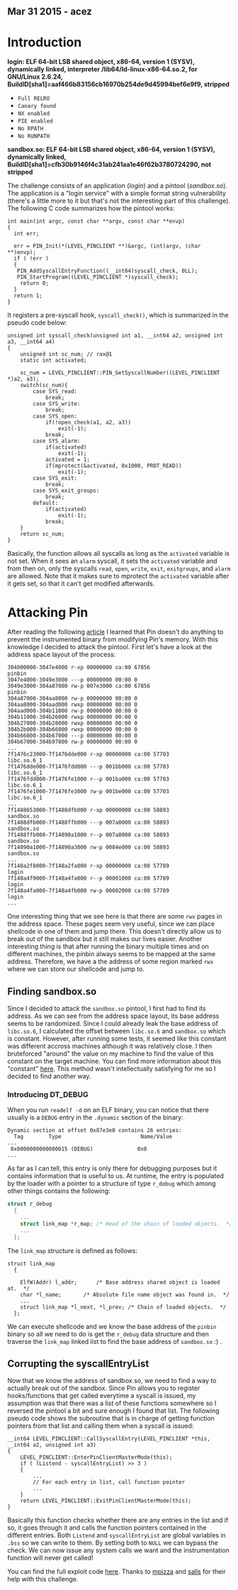 ## Mar 31 2015 - acez
# Introduction
**login: ELF 64-bit LSB shared object, x86-64, version 1 (SYSV), dynamically linked, interpreter /lib64/ld-linux-x86-64.so.2, for GNU/Linux 2.6.24, BuildID[sha1]=aaf466b83156cb16970b254de9d45994bef6e9f9, stripped**

* `Full RELRO`
* `Canary found`
* `NX enabled` 
* `PIE enabled`
* `No RPATH`   
* `No RUNPATH`

**sandbox.so: ELF 64-bit LSB shared object, x86-64, version 1 (SYSV), dynamically linked, BuildID[sha1]=cfb30b9146f4c31ab241aa1e46f62b3780724290, not stripped**

The challenge consists of an application (_login_) and a pintool (_sandbox.so_). The application is a "login service" with a simple format string vulnerability (there's a little more to it but that's not the interesting part of this challenge). The following C code summarizes how the pintool works:
```language-c
int main(int argc, const char **argv, const char **envp)
{
  int err;
  
  err = PIN_Init(*(LEVEL_PINCLIENT **)&argc, (int)argv, (char **)envp);
  if ( !err )
  {
   PIN_AddSyscallEntryFunction((__int64)syscall_check, 0LL);
   PIN_StartProgram((LEVEL_PINCLIENT *)syscall_check);
    return 0;
  }
  return 1;
}
```
It registers a pre-syscall hook, `syscall_check()`, which is summarized in the pseudo code below:
```language-c
unsigned int syscall_check(unsigned int a1, __int64 a2, unsigned int a3, __int64 a4)
{
    unsigned int sc_num; // rax@1
    static int activated;

    sc_num = LEVEL_PINCLIENT::PIN_GetSyscallNumber((LEVEL_PINCLIENT *)a2, a3);
    switch(sc_num){
        case SYS_read:
            break;
        case SYS_write:
            break;
        case SYS_open:
            if(!open_check(a1, a2, a3))
                exit(-1);
            break;
        case SYS_alarm:
            if(activated)
                exit(-1);
            activated = 1;
            if(mprotect(&activated, 0x1000, PROT_READ))
                exit(-1); 
        case SYS_exit:
            break;
        case SYS_exit_groups:
            break;
        default:
            if(activated)
                exit(-1);
            break;
    }
    return sc_num;
}

```
Basically, the function allows all syscalls as long as the `activated` variable is not set. When it sees an `alarm` syscall, it sets the `activated` variable and from then on, only the syscalls `read`, `open`, `write`, `exit`, `exitgroups`, and `alarm` are allowed. Note that it makes sure to mprotect the `activated` variable after it gets set, so that it can't get modified afterwards.

# Attacking Pin
After reading the following [article](https://github.com/lgeek/dynamorio_pin_escape) I learned that Pin doesn't do anything to prevent the instrumented binary from modifying Pin's memory. With this knowledge I decided to attack the pintool. First let's have a look at the address space layout of the process:
```
304000000-3047e4000 r-xp 00000000 ca:00 67856                            pinbin
3047e4000-3049e3000 ---p 00000000 00:00 0
3049e3000-304a87000 rw-p 007e3000 ca:00 67856                            pinbin
304a87000-304aa8000 rw-p 00000000 00:00 0
304aa8000-304aad000 rwxp 00000000 00:00 0
304aad000-304b11000 rw-p 00000000 00:00 0
304b11000-304b26000 rwxp 00000000 00:00 0
304b27000-304b28000 rwxp 00000000 00:00 0
304b2b000-304b66000 rwxp 00000000 00:00 0
304b66000-304b67000 ---p 00000000 00:00 0
304b67000-304b97000 rw-p 00000000 00:00 0
...
7f1476c23000-7f1476dde000 r-xp 00000000 ca:00 57703                      libc.so.6_1
7f1476dde000-7f1476fdd000 ---p 001bb000 ca:00 57703                      libc.so.6_1
7f1476fdd000-7f1476fe1000 r--p 001ba000 ca:00 57703                      libc.so.6_1
7f1476fe1000-7f1476fe3000 rw-p 001be000 ca:00 57703                      libc.so.6_1
...
7f1488653000-7f1488dfb000 r-xp 00000000 ca:00 58893                      sandbox.so
7f1488dfb000-7f1488ffb000 ---p 007a8000 ca:00 58893                      sandbox.so
7f1488ffb000-7f14890a1000 r--p 007a8000 ca:00 58893                      sandbox.so
7f14890a1000-7f14890a3000 rw-p 0084e000 ca:00 58893                      sandbox.so
...
7f148a2f8000-7f148a2fa000 r-xp 00000000 ca:00 57789                      login
7f148a4f9000-7f148a4fa000 r--p 00001000 ca:00 57789                      login
7f148a4fa000-7f148a4fb000 rw-p 00002000 ca:00 57789                      login
...
```
One interesting thing that we see here is that there are some `rwx` pages in the address space. These pages seem very useful, since we can place shellcode in one of them and jump there. This doesn't directly allow us to break out of the sandbox but it still makes our lives easier. Another interesting thing is that after running the binary multiple times and on different machines, the pinbin always seems to be mapped at the same address. Therefore, we have a the address of some region marked `rwx` where we can store our shellcode and jump to.

## Finding sandbox.so
Since I decided to attack the `sandbox.so` pintool, I first had to find its address. As we can see from the address space layout, its base address seems to be randomized. Since I could already leak the base address of `libc.so.6`, I calculated the offset between `libc.so.6` and `sandbox.so` which is constant. However, after running some tests, it seemed like this constant was different accross machines although it was relatively close. I then bruteforced "around" the value on my machine to find the value of this constant on the target machine. You can find more information about this "constant" [here](http://cybersecurity.upv.es/attacks/offset2lib/offset2lib.html). This method wasn't intellectually satisfying for me so I decided to find another way.

### Introducing DT_DEBUG
When you run `readelf -d` on an ELF binary, you can notice that there usually is a `DEBUG` entry in the `.dynamic` section of the binary:
```
Dynamic section at offset 0x87e3e0 contains 26 entries:
  Tag        Type                         Name/Value
...
 0x0000000000000015 (DEBUG)              0x0
...
```
As far as I can tell, this entry is only there for debugging purposes but it contains information that is useful to us. At runtime, the entry is populated by the loader with a pointer to a structure of type `r_debug` which among other things contains the following:
```c
struct r_debug
  {
    ...
    struct link_map *r_map;	/* Head of the chain of loaded objects.  */
	...
  };

```
The `link_map` structure is defined as follows:
```language-c
struct link_map
  {
   
    ElfW(Addr) l_addr;		/* Base address shared object is loaded at.  */
    char *l_name;		/* Absolute file name object was found in.  */
    ...
    struct link_map *l_next, *l_prev; /* Chain of loaded objects.  */
  };
```
We can execute shellcode and we know the base address of the `pinbin` binary so all we need to do is get the `r_debug` data structure and then traverse the `link_map` linked list to find the base address of `sandbox.so` :) .

## Corrupting the syscallEntryList
Now that we know the address of sandbox.so, we need to find a way to actually break out of the sandbox. Since Pin allows you to register hooks/functions that get called everytime a syscall is issued, my assumption was that there was a list of these functions somewhere so I reversed the pintool a bit and sure enough I found that list. The following pseudo code shows the subroutine that is in charge of getting function pointers from that list and calling them when a syscall is issued:
```
__int64 LEVEL_PINCLIENT::CallSyscallEntry(LEVEL_PINCLIENT *this, __int64 a2, unsigned int a3)
{
    LEVEL_PINCLIENT::EnterPinClientMasterMode(this);
    if ( (Listend - syscallEntryList) >> 3 )
    {
        ...
        // For each entry in list, call function pointer 
        ...
    }
    return LEVEL_PINCLIENT::ExitPinClientMasterMode(this);
}
```
Basically this function checks whether there are any entries in the list and if so, it goes through it and calls the function pointers contained in the different entries. Both `Listend` and `syscallEntryList` are global variables in `.bss` so we can write to them. By setting both to `NULL` we can bypass the check. We can now issue any system calls we want and the instrumentation function will never get called!

You can find the full exploit code [here](https://github.com/acama/ctf/tree/master/0ctfquals2015/0opsApp).
Thanks to [mpizza]() and [salls]() for their help with this challenge.
